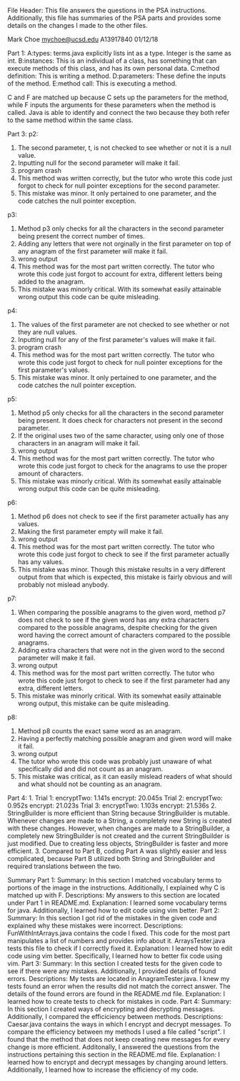 File Header: This file answers the questions in the PSA instructions. 
Additionally, this file has summaries of the PSA parts and provides 
some details on the changes I made to the other files.

Mark Choe
mychoe@ucsd.edu
A13917840
01/12/18

Part 1:
A:types: terms.java explicitly lists int as a type. Integer is the same as int. 
B:instances: This is an individual of a class, has something that can execute
methods of this class, and has its own personal data.
C:method definition: This is writing a method.
D:parameters: These define the inputs of the method. 
E:method call: This is executing a method.

C and F are matched up because C sets up the parameters for the 
method, while F inputs the arguments for these parameters when
the method is called. Java is able to identify and connect the two
because they both refer to the same method within the same class.

Part 3:
p2:
1) The second parameter, t, is not checked to see whether or not
   it is a null value.
2) Inputting null for the second parameter will make it fail.
3) program crash
4) This method was written correctly, but the tutor who wrote this
   code just forgot to check for null pointer exceptions for the 
   second parameter. 
5) This mistake was minor. It only pertained to one parameter, and
   the code catches the null pointer exception.

p3:
1) Method p3 only checks for all the characters in the second parameter
   being present the correct number of times.
2) Adding any letters that were not orginally in the first parameter on top
   of any anagram of the first parameter will make it fail.
3) wrong output
4) This method was for the most part written correctly. The tutor who
   wrote this code just forgot to account for extra, different letters
   being added to the anagram.
5) This mistake was minorly critical. With its somewhat easily attainable
   wrong output this code can be quite misleading.

p4:
1) The values of the first parameter are not checked to see whether or 
   not they are null values. 
2) Inputting null for any of the first parameter's values will make it
   fail.
3) program crash
4) This method was for the most part written correctly. The tutor who
   wrote this code just forgot to check for null pointer exceptions for
   the first parameter's values.
5) This mistake was minor. It only pertained to one parameter, and the
   code catches the null pointer exception.

p5:
1) Method p5 only checks for all the characters in the second parameter
   being present. It does check for characters not present in the
   second parameter.
2) If the original uses two of the same character, using only one of those
   characters in an anagram will make it fail.
3) wrong output
4) This method was for the most part written correctly. The tutor who
   wrote this code just forgot to check for the anagrams to use the
   proper amount of characters.
5) This mistake was minorly critical. With its somewhat easily attainable
   wrong output this code can be quite misleading.

p6:
1) Method p6 does not check to see if the first parameter actually has
   any values.
2) Making the first parameter empty will make it fail.
3) wrong output
4) This method was for the most part written correctly. The tutor who
   wrote this code just forgot to check to see if the first parameter
   actually has any values.
5) This mistake was minor. Though this mistake results in a very different
   output from that which is expected, this mistake is fairly obvious and
   will probably not mislead anybody.

p7:
1) When comparing the possible anagrams to the given word, method p7 does
   not check to see if the given word has any extra characters compared to
   the possible anagrams, despite checking for the given word having the
   correct amount of characters compared to the possible anagrams.
2) Adding extra characters that were not in the given word to the second
   parameter will make it fail.
3) wrong output
4) This method was for the most part written correctly. The tutor who
   wrote this code just forgot to check to see if the first parameter
   had any extra, different letters.
5) This mistake was minorly critical. With its somewhat easily attainable 
   wrong output, this mistake can be quite misleading.

p8:
1) Method p8 counts the exact same word as an anagram.
2) Having a perfectly matching possible anagram and given word will make it
   fail.
3) wrong output
4) The tutor who wrote this code was probably just unaware of what specifically
   did and did not count as an anagram.
5) This mistake was critical, as it can easily mislead readers of what should
   and what should not be counting as an anagram.

Part 4:
1.
Trial 1: encryptTwo: 1.141s
	 encrypt: 20.045s
Trial 2: encryptTwo: 0.952s
	 encrypt: 21.023s
Trial 3: encryptTwo: 1.103s
	 encrypt: 21.536s
2. StringBuilder is more efficient than String because StringBuilder is mutable.
   Whenever changes are made to a String, a completely new String is created
   with these changes. However, when changes are made to a StringBuilder, a
   completely new StringBuilder is not created and the current StringBuilder is
   just modified. Due to creating less objects, StringBuilder is faster and more
   efficient.
3. Compared to Part B, coding Part A was slightly easier and less complicated,
   because Part B utilized both String and StringBuilder and required 
   translations between the two.

Summary
Part 1: Summary: In this section I matched vocabulary terms to portions of the
        image in the instructions. Additionally, I explained why C is matched up
	with F.
        Descriptions: My answers to this section are located under Part 1 in 
        README.md.
        Explanation: I learned some vocabulary terms for java. Additionally, I
        learned how to edit code using vim better.
Part 2: Summary: In this section I got rid of the mistakes in the given code and
	explained why these mistakes were incorrect.
        Descriptions: FunWithIntArrays.java contains the code I fixed. This code
	for the most part manipulates a list of numbers and provides info about
	it. ArraysTester.java tests this file to check if I correctly fixed it. 
        Explanation: I learned how to edit code using vim better. Specifically,
	I learned how to better fix code using vim.
Part 3: Summary: In this section I created tests for the given code to see if 
	there were any mistakes. Additionally, I provided details of found
	errors.
        Descriptions: My tests are located in AnagramTester.java. I knew my
	tests found an error when the results did not match the correct answer.
	The details of	the found errors are found in the README.md file.
        Explanation: I learned how to create tests to check for mistakes in
	code.
Part 4: Summary: In this section I created ways of encrypting and decrypting
	messages. Additionally, I compared the efficiciency between methods.
        Descriptions: Caesar.java contains the ways in which I encrypt and
	decrypt messages. To compare the efficiency between my methods I used
	a file called "script". I found that the method that does not keep
	creating new messages for every change is more efficient. Additonally,
	I answered the questions from the instructions pertaining this section 
	in the README.md file.
        Explanation: I learned how to encrypt and decrypt messages by changing
        around letters. Additionally, I learned how to increase the efficiency
        of my code.
